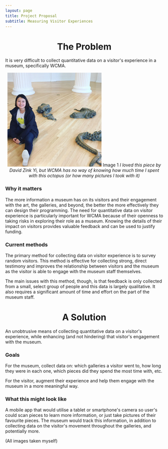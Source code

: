 ```yaml
---
layout: page
title: Project Proposal
subtitle: Measuring Visitor Experiences
---
```

<center>
<h1>The Problem</h1>
</center>

It is very difficult to collect quantitative data on a visitor's experience in a museum, specifically WCMA.


<center>
<img src="/img/project/octopus.jpg" style="width:300px;height:300px;">
Image 1 <i> I loved this piece by David Zink Yi, but WCMA has no way of knowing how much time I spent with this octopus (or how many pictures I took with it) </i>
</center>

### Why it matters
The more information a museum has on its visitors and their engagement with the art, the galleries, and beyond, the better the more effectively they can design their programming. The need for quantitative data on visitor experience is particularly important for WCMA because of their openness to taking risks in exploring their role as a museum. Knowing the details of their impact on visitors provides valuable feedback and can be used to justify funding.

### Current methods
The primary method for collecting data on visitor experience is to survey random visitors. This method is effective for collecting strong, direct testimony and improves the relationship between visitors and the museum as the visitor is able to engage with the museum staff themselves.

The main issues with this method, though, is that feedback is only collected from a small, select group of people and this data is largely qualitative. It also requires a significant amount of time and effort on the part of the museum staff.

<center> <h1> A Solution </h1> </center>

An unobtrusive means of collecting quantitative data on a visitor's experience, while enhancing (and not hindering) that visitor's engagement with the museum.

### Goals
For the museum, collect data on: which galleries a visitor went to, how long they were in each one, which pieces did they spend the most time with, etc.

For the visitor, augment their experience and help them engage with the museum in a more meaningful way.

### What this might look like
A mobile app that would utilise a tablet or smartphone's camera so user's could scan pieces to learn more information, or just take pictures of their favourite pieces. The museum would track this information, in addition to collecting data on the visitor's movement throughout the galleries, and potentially more.

(All images taken myself)
